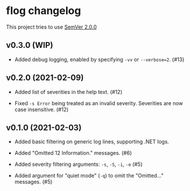 # flog changelog

This project tries to use [SemVer 2.0.0](https://semver.org)

## v0.3.0 (WIP)

- Added debug logging, enabled by specifying `-vv` or `--verbose=2`. (#13)

## v0.2.0 (2021-02-09)

- Added list of severities in the help text. (#12)

- Fixed `-s Error` being treated as an invalid severity. Severities are now
  case insensitive. (#12)

## v0.1.0 (2021-02-03)

- Added basic filtering on generic log lines, supporting .NET logs.

- Added "Omitted 12 Information." messages. (#6)

- Added severity filtering arguments: `-s`, `-S`, `-i`, `-e` (#5)

- Added argument for "quiet mode" (`-q`) to omit the "Omitted..." messages. (#5)

